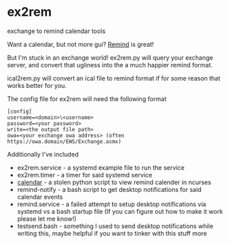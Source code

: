 # ex2rem
exchange to remind calendar tools

Want a calendar, but not more gui?
[Remind](https://github.com/hoijui/Remind) is great!

But I'm stuck in an exchange world!
ex2rem.py will query your exchange server, and convert that ugliness into the a much happier remind format.

ical2rem.py will convert an ical file to remind format if for some reason that works better for you.

The config file for ex2rem will need the following format
```
[config]
username=<domain>\<username>
password=<your password>
write=<the output file path>
owa=<your exchange owa address> (often https://owa.domain/EWS/Exchange.asmx)
```

Additionally I've included
* ex2rem.service - a systemd example file to run the service
* ex2rem.timer - a timer for said systemd service
* [calendar](https://github.com/yggi49/obdaRemind/blob/master/obdaRemind.py) - a stolen python script to view remind calender in ncurses
* remind-notify - a bash script to get desktop notifications for said calendar events
* remind.service - a failed attempt to setup desktop notifications via systemd vs a bash startup file (If you can figure out how to make it work please let me know!)
* testsend.bash - something I used to send desktop notifications while writing this, maybe helpful if you want to tinker with this stuff more
